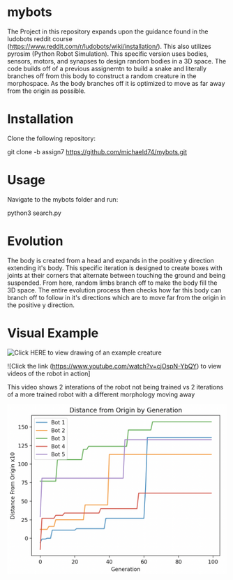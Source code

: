 # mybots

The Project in this repository expands upon the guidance found in the ludobots reddit course (https://www.reddit.com/r/ludobots/wiki/installation/). This also utilizes pyrosim (Python Robot Simulation). This specific version uses bodies, sensors, motors, and synapses to design random bodies in a 3D space. The code builds off of a previous assignemtn to build a snake and literally branches off from this body to construct a random creature in the morphospace. As the body branches off it is optimized to move as far away from the origin as possible.

# Installation

Clone the following repository:

git clone -b assign7 https://github.com/michaeld74/mybots.git 

# Usage

Navigate to the mybots folder and run:

python3 search.py

# Evolution

The body is created from a head and expands in the positive y direction extending it's body. This specific iteration is designed to create boxes with joints at their corners that alternate between touching the ground and being suspended. From here, random limbs branch off to make the body fill the 3D space. The entire evolution process then checks how far this body can branch off to follow in it's directions which are to move far from the origin in the positive y direction. 

# Visual Example

![Click HERE to view drawing of an example creature](drawing.heic)

![Click the link (https://www.youtube.com/watch?v=cjOspN-YbQY) to view videos of the robot in action]

This video shows 2 interations of the robot not being trained vs 2 iterations of a more trained robot with a different morphology moving away 

![Graphical Representation of 5 simulated generations](Graph.png)